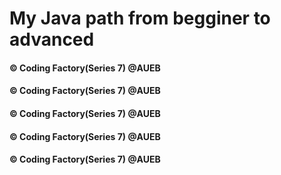 <h1>My Java path from begginer to advanced</h1>
<h4>&copy Coding Factory(Series 7) @AUEB</h4>
<h4>&copy Coding Factory(Series 7) @AUEB</h4>
<h4>&copy Coding Factory(Series 7) @AUEB</h4>
<h4>&copy Coding Factory(Series 7) @AUEB</h4>
<h4>&copy Coding Factory(Series 7) @AUEB</h4>
